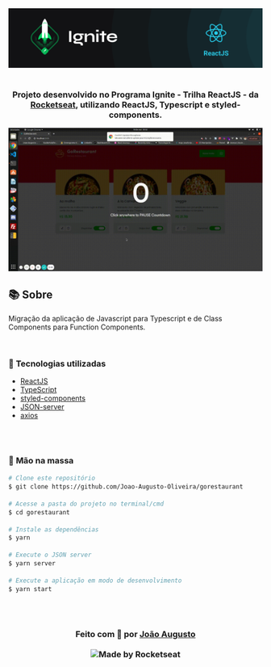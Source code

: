 <div align=center>

  <img src="./layouts/ignite.png" alt="Ignite Logo">
  <br>
  <br>

<h3>

Projeto desenvolvido no Programa Ignite - Trilha ReactJS - da [Rocketseat], utilizando **ReactJS**, **Typescript** e **styled-components**.


</h3>

![PRINTS](./layouts/home.gif)

</div>

## 📚 **Sobre**

Migração da aplicação de Javascript para Typescript e de Class Components para Function Components.

<br>

### 📌  **Tecnologias utilizadas**
- [ReactJS]
- [TypeScript]
- [styled-components]
- [JSON-server]
- [axios]

<br>

<br>

### 🚀 **Mão na massa**

```bash
# Clone este repositório
$ git clone https://github.com/Joao-Augusto-Oliveira/gorestaurant

# Acesse a pasta do projeto no terminal/cmd
$ cd gorestaurant

# Instale as dependências
$ yarn

# Execute o JSON server 
$ yarn server

# Execute a aplicação em modo de desenvolvimento
$ yarn start

```

<br>
<br>

<h3 align="center">
Feito com 💜 por <a href="https://www.linkedin.com/in/joão-augusto-oliveira-dos-santos-9b0693195">João Augusto</a>
<br><br>
 
  <img alt="Made by Rocketseat" src="https://img.shields.io/badge/made%20by-Rocketseat-%237519C1">
</a>
</h3>

<!-- Links -->

[Rocketseat]: https://rocketseat.com.br/
[ReactJS]: https://reactjs.org
[TypeScript]: https://www.typescriptlang.org/
[JSON-server]: https://github.com/typicode/json-server
[axios]: https://github.com/axios/axios
[styled-components]: https://styled-components.com/


